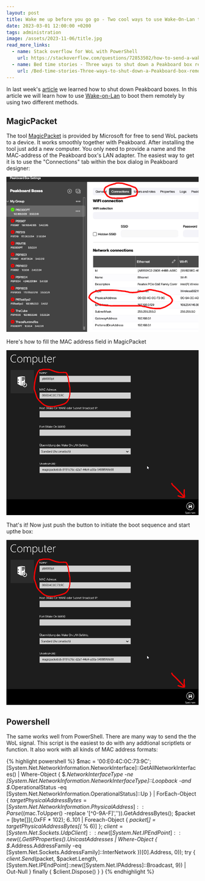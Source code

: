 ```yaml
---
layout: post
title: Wake me up before you go go - Two cool ways to use Wake-On-Lan to boot a Peakboard box
date: 2023-03-01 12:00:00 +0200
tags: administration
image: /assets/2023-11-06/title.jpg
read_more_links:
  - name: Stack overflow for WoL with PowerShell
    url: https://stackoverflow.com/questions/72853502/how-to-send-a-wake-on-lan-magic-packet-using-powershell
  - name: Bed time stories - Three ways to shut down a Peakboard box remotely
    url: /Bed-time-stories-Three-ways-to-shut-down-a-Peakboard-box-remotely.html
---
```


In last week's [article](/Bed-time-stories-Three-ways-to-shut-down-a-Peakboard-box-remotely.html) we learned how to shut down Peakboard boxes. In this article we will learn how to use [Wake-on-Lan](https://en.wikipedia.org/wiki/Wake-on-LAN) to boot them remotely by using two different methods.

## MagicPacket

The tool [MagicPacket](https://apps.microsoft.com/detail/magicpacket/9WZDNCRCW1MX?hl=de-de&gl=DE) is provided by Microsoft for free to send WoL packets to a device. It works smoothly together with Peakboard. After installing the tool just add a new computer. You only need to provide a name and the MAC-address of the Peakboard box's LAN adapter. The easiest way to get it is to use the "Connections" tab within the box dialog in Peakboard designer:

![image](/assets/2023-11-06/005.png)

Here's how to fill the MAC address field in MagicPacket

![image](/assets/2023-11-06/010.png)

That's it! Now just push the button to initiate the boot sequence and start upthe box:

![image](/assets/2023-11-06/010.png)

## Powershell

The same works well from PowerShell. There are many way to send the the WoL signal. This script is the easiest to do with any addtional scriptlets or function. It also work with all kinds of MAC address formats:

{% highlight powershell %}
$mac = '00:E0:4C:0C:73:9C'; 
[System.Net.NetworkInformation.NetworkInterface]::GetAllNetworkInterfaces() | Where-Object { $_.NetworkInterfaceType -ne [System.Net.NetworkInformation.NetworkInterfaceType]::Loopback -and $_.OperationalStatus -eq [System.Net.NetworkInformation.OperationalStatus]::Up } | ForEach-Object { $targetPhysicalAddressBytes = [System.Net.NetworkInformation.PhysicalAddress]::Parse(($mac.ToUpper() -replace '[^0-9A-F]','')).GetAddressBytes(); $packet = [byte[]](,0xFF * 102); 6..101 | Foreach-Object { $packet[$_] = $targetPhysicalAddressBytes[($_ % 6)] }; $client = [System.Net.Sockets.UdpClient]::new([System.Net.IPEndPoint]::new(($_.GetIPProperties().UnicastAddresses | Where-Object { $_.Address.AddressFamily -eq [System.Net.Sockets.AddressFamily]::InterNetwork })[0].Address, 0)); try { $client.Send($packet, $packet.Length,[System.Net.IPEndPoint]::new([System.Net.IPAddress]::Broadcast, 9)) | Out-Null } finally { $client.Dispose() } }
{% endhighlight %}





